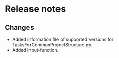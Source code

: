 # Release notes

## Changes

- Added information file of supported versions for TasksForCommonProjectStructure.py.
- Added input-function.
